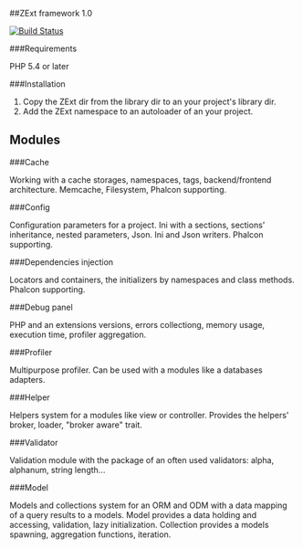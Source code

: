 ##ZExt framework 1.0

[![Build Status](https://travis-ci.org/mikemirten/ZExt.png?branch=master)](https://travis-ci.org/mikemirten/ZExt)

###Requirements

PHP 5.4 or later

###Installation

1. Copy the ZExt dir from the library dir to an your project's library dir.
2. Add the ZExt namespace to an autoloader of an your project.

## Modules

###Cache

Working with a cache storages, namespaces, tags, backend/frontend architecture.
Memcache, Filesystem, Phalcon supporting.

###Config

Configuration parameters for a project.
Ini with a sections, sections' inheritance, nested parameters, Json. 
Ini and Json writers.
Phalcon supporting.

###Dependencies injection

Locators and containers, the initializers by namespaces and class methods.
Phalcon supporting.

###Debug panel

PHP and an extensions versions, errors collectiong, memory usage, execution time, profiler aggregation.

###Profiler

Multipurpose profiler. Can be used with a modules like a databases adapters.

###Helper

Helpers system for a modules like view or controller. Provides the helpers' broker, loader, "broker aware" trait.

###Validator

Validation module with the package of an often used validators: alpha, alphanum, string length...

###Model

Models and collections system for an ORM and ODM with a data mapping of a query results to a models.
Model provides a data holding and accessing, validation, lazy initialization.
Collection provides a models spawning, aggregation functions, iteration.
